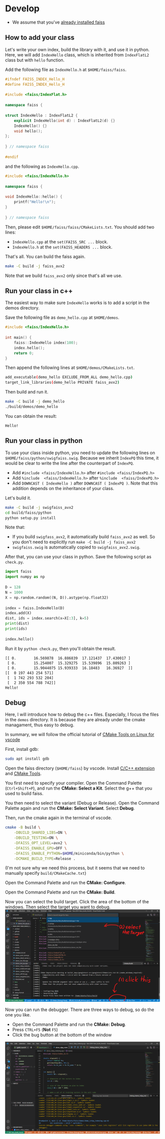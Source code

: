 # Develop
- We assume that you've [already installed faiss](build.md)

## How to add your class
Let's write your own index, build the library with it, and use it in python. Here, we will add `IndexHello` class, which is inherited from `IndexFlatL2` class but with `hello` function.

Add the following file as `IndexHello.h` at `$HOME/faiss/faiss`.
```c++
#ifndef FAISS_INDEX_Hello_H
#define FAISS_INDEX_Hello_H

#include <faiss/IndexFlat.h>

namespace faiss {

struct IndexHello : IndexFlatL2 {
    explicit IndexHello(int d) : IndexFlatL2(d) {}
    IndexHello() {}
    void hello();
};

} // namespace faiss

#endif

```

and the following as `IndexHello.cpp`.

```c++
#include <faiss/IndexHello.h>

namespace faiss {

void IndexHello::hello() {
    printf("Hello!\n");
}

} // namespace faiss
```

Then, please edit `$HOME/faiss/faiss/CMakeLists.txt`.
You should add two lines:
- `IndexHello.cpp` at the `set(FAISS_SRC ...` block.
- `IndexHello.h` at the `set(FAISS_HEADERS ...` block.

That's all. You can build the faiss again.
```bash
make -C build -j faiss_avx2
```
Note that we build `faiss_avx2` only since that's all we use.

## Run your class in c++
The easiest way to make sure `IndexHello` works is to add a script in the demos directory.

Save the following file as `demo_hello.cpp` at `$HOME/demos`.
```c++
#include <faiss/IndexHello.h>

int main() {
    faiss::IndexHello index(100);
    index.hello();
    return 0;
}
```
Then append the following lines at `$HOME/demos/CMakeLists.txt`.
```bash
add_executable(demo_hello EXCLUDE_FROM_ALL demo_hello.cpp)
target_link_libraries(demo_hello PRIVATE faiss_avx2)
```

Then build and run it.
```bash
make -C build -j demo_hello
./build/demos/demo_hello
```
You can obtain the result:
```console
Hello!
```

## Run your class in python
To use your class inside python, you need to update the following lines on `$HOME/faiss/python/swigfaiss.swig`. Because we inherit `IndexPQ` this time, it would be clear to write the line after the counterpart of `IndexPQ`.
- Add `#include <faiss/IndexHello.h>` after `#include <faiss/IndexPQ.h>`
- Add `%include  <faiss/IndexHello.h>` after `%include  <faiss/IndexPQ.h>`
- Add `DOWNCAST ( IndexHello )` after `DOWNCAST ( IndexPQ )`. Note that this addition depends on the inheritance of your class.

Let's build it.
```bash
make -C build -j swigfaiss_avx2
cd build/faiss/python
python setup.py install
```
Note that:
- If you build `swigfass_avx2`, it automatically build `faiss_avx2` as well. So you don't need to explicitly run `make -C build -j faiss_avx2`
- `swigfaiss.swig` is automatically copied to `swigfaiss_avx2.swig`. 

After that, you can use your class in python. 
Save the following script as `check.py`.
```python
import faiss
import numpy as np

D = 128
N = 1000
X = np.random.random((N, D)).astype(np.float32)

index = faiss.IndexHello(D)
index.add(X)
dist, ids = index.search(x=X[:3], k=5)
print(dist)
print(ids)

index.hello()
```

Run it by `python check.py`, then you'll obtain the result.
```console
[[ 0.        16.569878  16.886839  17.121437  17.430017 ]
 [ 0.        15.254007  15.329275  15.539896  15.809263 ]
 [ 0.        15.9044075 15.939333  16.18483   16.36927  ]]
[[  0 197 443 254 571]
 [  1 742 293 532 204]
 [  2 350 554 788 742]]
Hello!
```


## Debug

Here, I will introduce how to debug the c++ files. Especially,
I focus the files in the `demos` directory.
It is because they are already under the cmake managament, thus easy to debug.

In summary, we will follow the official tutorial of [CMake Tools on Linux for vscode](https://code.visualstudio.com/docs/cpp/cmake-linux)


First, install gdb:
```bash
sudo apt install gdb
```

Open the faiss directory (`$HOME/faiss`) by vscode. Install [C/C++ extension](https://marketplace.visualstudio.com/items?itemName=ms-vscode.cpptools) and [CMake Tools](https://marketplace.visualstudio.com/items?itemName=ms-vscode.cmake-tools).

You first need to specify your compiler. Open the Command Palette (`Ctrl+Shift+P`), and run the **CMake: Select a Kit**. Select the g++ that you used to build faiss.

You then need to select the variant (Debug or Release). Open the Command Palette again and run the **CMake: Select Variant**. Select **Debug**.

Then, run the cmake again in the terminal of vscode.
```bash
cmake -B build \
    -DBUILD_SHARED_LIBS=ON \
    -DBUILD_TESTING=ON \
    -DFAISS_OPT_LEVEL=avx2 \
    -DFAISS_ENABLE_GPU=OFF \
    -DFAISS_ENABLE_PYTHON=$HOME/miniconda/bin/python \
    -DCMAKE_BUILD_TYPE=Release .
```
(I'm not sure why we need this process, but it seems that we need to manually specify `build/CMakeCache.txt`)


Open the Command Palette and run the **CMake: Configure**.

Open the Command Palette and run the **CMake: Build**. 

Now you can select the build target. Click the area of the bottom of the windows. Then select the target you want to debug. 
![](img/debug_faiss1.png)

Now you can run the debugger. There are three ways to debug, so do the one you like.
- Open the Command Palette and run the **CMake: Debug**.
- Press `CTRL+F5` (**Not** `F5`)
- Click the bug button at the bottom of the window 

![](img/debug_faiss2.png)